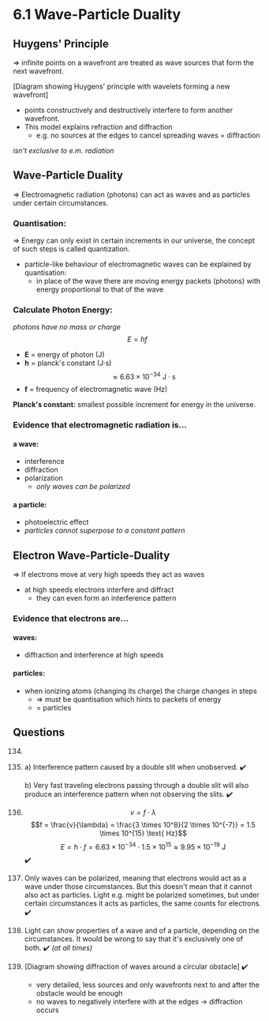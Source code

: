 # 6.1 Wave-Particle Duality

## Huygens' Principle
=> infinite points on a wavefront are treated as wave sources that form the next wavefront.

[Diagram showing Huygens' principle with wavelets forming a new wavefront]

- points constructively and destructively interfere to form another wavefront.
- This model explains refraction and diffraction
	- e.g. no sources at the edges to cancel spreading waves = diffraction

*isn't exclusive to e.m. radiation*

## Wave-Particle Duality
=> Electromagnetic radiation (photons) can act as waves and as particles under certain circumstances.

### Quantisation:
=> Energy can only exist in certain increments in our universe, the concept of such steps is called quantization.
- particle-like behaviour of electromagnetic waves can be explained by quantisation:
	- in place of the wave there are moving energy packets (photons) with energy proportional to that of the wave

### Calculate Photon Energy:
*photons have no mass or charge*
$$E=hf$$
- **E** = energy of photon (J)
- **h** = planck's constant (J·s) $$ \approx 6.63 \times 10^{-34} \text{ J}\cdot\text{s}$$
- **f** = frequency of electromagnetic wave (Hz)

**Planck's constant:** smallest possible increment for energy in the universe.

### Evidence that electromagnetic radiation is...

#### a wave:
- interference
- diffraction
- polarization
	- *only waves can be polarized*

#### a particle:
- photoelectric effect
- *particles cannot superpose to a constant pattern*

## Electron Wave-Particle-Duality
=> If electrons move at very high speeds they act as waves
- at high speeds electrons interfere and diffract
	- they can even form an interference pattern

### Evidence that electrons are...

#### waves:
- diffraction and interference at high speeds

#### particles:
- when ionizing atoms (changing its charge) the charge changes in steps
	- => must be quantisation which hints to packets of energy
	- = particles

## Questions
134.

1.  a) Interference pattern caused by a double slit when unobserved. ✔️
    
    b) Very fast traveling electrons passing through a double slit will also produce an interference pattern when not observing the slits. ✔️

2.  $$v = f \cdot \lambda$$
    $$f = \frac{v}{\lambda} = \frac{3 \times 10^8}{2 \times 10^{-7}} = 1.5 \times 10^{15} \text{ Hz}$$
    $$E = h \cdot f = 6.63 \times 10^{-34} \cdot 1.5 \times 10^{15} \approx 9.95 \times 10^{-19} \text{ J}$$
    ✔️
    
3.  Only waves can be polarized, meaning that electrons would act as a wave under those circumstances. But this doesn't mean that it cannot also act as particles. Light e.g. might be polarized sometimes, but under certain circumstances it acts as particles, the same counts for electrons. ✔️
    
4.  Light can show properties of a wave and of a particle, depending on the circumstances. It would be wrong to say that it's exclusively one of both. ✔️
    *(at all times)*
    
5.  [Diagram showing diffraction of waves around a circular obstacle] ✔️
    - very detailed, less sources and only wavefronts next to and after the obstacle would be enough
    - no waves to negatively interfere with at the edges -> diffraction occurs